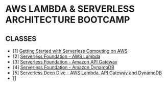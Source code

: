 # AWS LAMBDA & SERVERLESS ARCHITECTURE BOOTCAMP

## CLASSES

- [1] [Getting Started with Serverless Computing on AWS](./1-Getting_Started_AWS_Console/README.md)
- [2] [Serverless Foundation - AWS Lambda](./2-Serverless_Foundation-AWS_Lambda/README.md)
- [3] [Serverless Foundation - Amazon API Gateway](./3-Serverless_Foundation-API_Gateway/README.md)
- [4] [Serverless Foundation - Amazon DynamoDB](./4-Serverless_Foundation-Amazon_DynamoDB/README.md)
- [5] [Serverless Deep Dive - AWS Lambda, API Gateway and DynamoDB](./5-Serverless_Deep_Dive-AWS_Lambda_API_Gateway_DynamoDB/)
- [] []()
